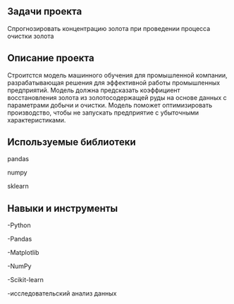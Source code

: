 ## Задачи проекта
Спрогнозировать концентрацию золота при проведении процесса очистки золота

## Описание проекта
Строитстся модель машинного обучения для промышленной компании, разрабатывающая решения для эффективной работы промышленных предприятий. Модель должна предсказать коэффициент восстановления золота из золотосодержащей руды на основе данных с параметрами добычи и очистки. Модель поможет оптимизировать производство, чтобы не запускать предприятие с убыточными характеристиками.

## Используемые библиотеки
pandas

numpy

sklearn
## Навыки и инструменты
-Python

-Pandas

-Matplotlib

-NumPy

-Scikit-learn

-исследовательский анализ данных



